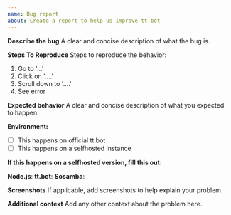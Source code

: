 ```yaml
---
name: Bug report
about: Create a report to help us improve tt.bot
---
```


**Describe the bug**
A clear and concise description of what the bug is.

**Steps To Reproduce**
Steps to reproduce the behavior:
1. Go to '...'
2. Click on '....'
3. Scroll down to '....'
4. See error

**Expected behavior**
A clear and concise description of what you expected to happen.

**Environment:**
- [ ] This happens on official tt.bot
- [ ] This happens on a selfhosted instance

**If this happens on a selfhosted version, fill this out: <!--run `<prefix>info` to get these if you have no idea-->**

**Node.js**: 
**tt.bot**: 
**Sosamba**:

**Screenshots**
If applicable, add screenshots to help explain your problem.

**Additional context**
Add any other context about the problem here.
